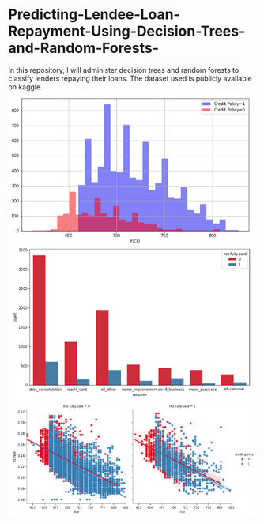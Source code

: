 # Predicting-Lendee-Loan-Repayment-Using-Decision-Trees-and-Random-Forests-
In this repository, I will administer decision trees and random forests to classify lenders repaying their loans. The dataset used is publicly available on kaggle.
<br>
<img src='https://github.com/ErnestAsena/Predicting-Lendee-Loan-Repayment-Using-Decision-Trees-and-Random-Forests-/blob/main/Images/Screenshot%202021-11-10%20at%2014.40.14.png'>
<br>
<img src='https://github.com/ErnestAsena/Predicting-Lendee-Loan-Repayment-Using-Decision-Trees-and-Random-Forests-/blob/main/Images/Screenshot%202021-11-10%20at%2014.40.28.png'>
<br>
<img src='https://github.com/ErnestAsena/Predicting-Lendee-Loan-Repayment-Using-Decision-Trees-and-Random-Forests-/blob/main/Images/Screenshot%202021-11-10%20at%2014.40.40.png'>
